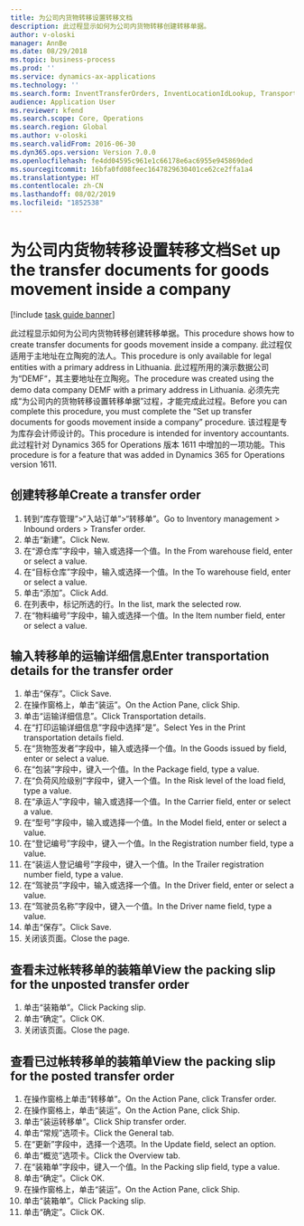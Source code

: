 ```yaml
---
title: 为公司内货物转移设置转移文档
description: 此过程显示如何为公司内货物转移创建转移单据。
author: v-oloski
manager: AnnBe
ms.date: 08/29/2018
ms.topic: business-process
ms.prod: ''
ms.service: dynamics-ax-applications
ms.technology: ''
ms.search.form: InventTransferOrders, InventLocationIdLookup, TransportationDocument, HcmWorkerLookUp, SrsReportViewerForm, InventTransferParmShip
audience: Application User
ms.reviewer: kfend
ms.search.scope: Core, Operations
ms.search.region: Global
ms.author: v-oloski
ms.search.validFrom: 2016-06-30
ms.dyn365.ops.version: Version 7.0.0
ms.openlocfilehash: fe4dd04595c961e1c66178e6ac6955e945869ded
ms.sourcegitcommit: 16bfa0fd08feec1647829630401ce62ce2ffa1a4
ms.translationtype: HT
ms.contentlocale: zh-CN
ms.lasthandoff: 08/02/2019
ms.locfileid: "1852538"
---
```

# <a name="set-up-the-transfer-documents-for-goods-movement-inside-a-company"></a><span data-ttu-id="a9bb9-103">为公司内货物转移设置转移文档</span><span class="sxs-lookup"><span data-stu-id="a9bb9-103">Set up the transfer documents for goods movement inside a company</span></span>

[!include [task guide banner](../../includes/task-guide-banner.md)]

<span data-ttu-id="a9bb9-104">此过程显示如何为公司内货物转移创建转移单据。</span><span class="sxs-lookup"><span data-stu-id="a9bb9-104">This procedure shows how to create transfer documents for goods movement inside a company.</span></span> <span data-ttu-id="a9bb9-105">此过程仅适用于主地址在立陶宛的法人。</span><span class="sxs-lookup"><span data-stu-id="a9bb9-105">This procedure is only available for legal entities with a primary address in Lithuania.</span></span> <span data-ttu-id="a9bb9-106">此过程所用的演示数据公司为“DEMF“，其主要地址在立陶宛。</span><span class="sxs-lookup"><span data-stu-id="a9bb9-106">The procedure was created using the demo data company DEMF with a primary address in Lithuania.</span></span> <span data-ttu-id="a9bb9-107">必须先完成“为公司内的货物转移设置转移单据”过程，才能完成此过程。</span><span class="sxs-lookup"><span data-stu-id="a9bb9-107">Before you can complete this procedure, you must complete the “Set up transfer documents for goods movement inside a company” procedure.</span></span> <span data-ttu-id="a9bb9-108">该过程是专为库存会计师设计的。</span><span class="sxs-lookup"><span data-stu-id="a9bb9-108">This procedure is intended for inventory accountants.</span></span> <span data-ttu-id="a9bb9-109">此过程针对 Dynamics 365 for Operations 版本 1611 中增加的一项功能。</span><span class="sxs-lookup"><span data-stu-id="a9bb9-109">This procedure is for a feature that was added in Dynamics 365 for Operations version 1611.</span></span>


## <a name="create-a-transfer-order"></a><span data-ttu-id="a9bb9-110">创建转移单</span><span class="sxs-lookup"><span data-stu-id="a9bb9-110">Create a transfer order</span></span>
1. <span data-ttu-id="a9bb9-111">转到“库存管理”>“入站订单”>“转移单”。</span><span class="sxs-lookup"><span data-stu-id="a9bb9-111">Go to Inventory management > Inbound orders > Transfer order.</span></span>
2. <span data-ttu-id="a9bb9-112">单击“新建”。</span><span class="sxs-lookup"><span data-stu-id="a9bb9-112">Click New.</span></span>
3. <span data-ttu-id="a9bb9-113">在“源仓库”字段中，输入或选择一个值。</span><span class="sxs-lookup"><span data-stu-id="a9bb9-113">In the From warehouse field, enter or select a value.</span></span>
4. <span data-ttu-id="a9bb9-114">在“目标仓库”字段中，输入或选择一个值。</span><span class="sxs-lookup"><span data-stu-id="a9bb9-114">In the To warehouse field, enter or select a value.</span></span>
5. <span data-ttu-id="a9bb9-115">单击“添加”。</span><span class="sxs-lookup"><span data-stu-id="a9bb9-115">Click Add.</span></span>
6. <span data-ttu-id="a9bb9-116">在列表中，标记所选的行。</span><span class="sxs-lookup"><span data-stu-id="a9bb9-116">In the list, mark the selected row.</span></span>
7. <span data-ttu-id="a9bb9-117">在“物料编号”字段中，输入或选择一个值。</span><span class="sxs-lookup"><span data-stu-id="a9bb9-117">In the Item number field, enter or select a value.</span></span>

## <a name="enter-transportation-details-for-the-transfer-order"></a><span data-ttu-id="a9bb9-118">输入转移单的运输详细信息</span><span class="sxs-lookup"><span data-stu-id="a9bb9-118">Enter transportation details for the transfer order</span></span>
1. <span data-ttu-id="a9bb9-119">单击“保存”。</span><span class="sxs-lookup"><span data-stu-id="a9bb9-119">Click Save.</span></span>
2. <span data-ttu-id="a9bb9-120">在操作窗格上，单击“装运”。</span><span class="sxs-lookup"><span data-stu-id="a9bb9-120">On the Action Pane, click Ship.</span></span>
3. <span data-ttu-id="a9bb9-121">单击“运输详细信息”。</span><span class="sxs-lookup"><span data-stu-id="a9bb9-121">Click Transportation details.</span></span>
4. <span data-ttu-id="a9bb9-122">在“打印运输详细信息”字段中选择“是”。</span><span class="sxs-lookup"><span data-stu-id="a9bb9-122">Select Yes in the Print transportation details field.</span></span>
5. <span data-ttu-id="a9bb9-123">在“货物签发者”字段中，输入或选择一个值。</span><span class="sxs-lookup"><span data-stu-id="a9bb9-123">In the Goods issued by field, enter or select a value.</span></span>
6. <span data-ttu-id="a9bb9-124">在“包装”字段中，键入一个值。</span><span class="sxs-lookup"><span data-stu-id="a9bb9-124">In the Package field, type a value.</span></span>
7. <span data-ttu-id="a9bb9-125">在“负荷风险级别”字段中，键入一个值。</span><span class="sxs-lookup"><span data-stu-id="a9bb9-125">In the Risk level of the load field, type a value.</span></span>
8. <span data-ttu-id="a9bb9-126">在“承运人”字段中，输入或选择一个值。</span><span class="sxs-lookup"><span data-stu-id="a9bb9-126">In the Carrier field, enter or select a value.</span></span>
9. <span data-ttu-id="a9bb9-127">在“型号”字段中，输入或选择一个值。</span><span class="sxs-lookup"><span data-stu-id="a9bb9-127">In the Model field, enter or select a value.</span></span>
10. <span data-ttu-id="a9bb9-128">在“登记编号”字段中，键入一个值。</span><span class="sxs-lookup"><span data-stu-id="a9bb9-128">In the Registration number field, type a value.</span></span>
11. <span data-ttu-id="a9bb9-129">在“装运人登记编号”字段中，键入一个值。</span><span class="sxs-lookup"><span data-stu-id="a9bb9-129">In the Trailer registration number field, type a value.</span></span>
12. <span data-ttu-id="a9bb9-130">在“驾驶员”字段中，输入或选择一个值。</span><span class="sxs-lookup"><span data-stu-id="a9bb9-130">In the Driver field, enter or select a value.</span></span>
13. <span data-ttu-id="a9bb9-131">在“驾驶员名称”字段中，键入一个值。</span><span class="sxs-lookup"><span data-stu-id="a9bb9-131">In the Driver name field, type a value.</span></span>
14. <span data-ttu-id="a9bb9-132">单击“保存”。</span><span class="sxs-lookup"><span data-stu-id="a9bb9-132">Click Save.</span></span>
15. <span data-ttu-id="a9bb9-133">关闭该页面。</span><span class="sxs-lookup"><span data-stu-id="a9bb9-133">Close the page.</span></span>

## <a name="view-the-packing-slip-for-the-unposted-transfer-order"></a><span data-ttu-id="a9bb9-134">查看未过帐转移单的装箱单</span><span class="sxs-lookup"><span data-stu-id="a9bb9-134">View the packing slip for the unposted transfer order</span></span>
1. <span data-ttu-id="a9bb9-135">单击“装箱单”。</span><span class="sxs-lookup"><span data-stu-id="a9bb9-135">Click Packing slip.</span></span>
2. <span data-ttu-id="a9bb9-136">单击“确定”。</span><span class="sxs-lookup"><span data-stu-id="a9bb9-136">Click OK.</span></span>
3. <span data-ttu-id="a9bb9-137">关闭该页面。</span><span class="sxs-lookup"><span data-stu-id="a9bb9-137">Close the page.</span></span>

## <a name="view-the-packing-slip-for-the-posted-transfer-order"></a><span data-ttu-id="a9bb9-138">查看已过帐转移单的装箱单</span><span class="sxs-lookup"><span data-stu-id="a9bb9-138">View the packing slip for the posted transfer order</span></span>
1. <span data-ttu-id="a9bb9-139">在操作窗格上单击“转移单”。</span><span class="sxs-lookup"><span data-stu-id="a9bb9-139">On the Action Pane, click Transfer order.</span></span>
2. <span data-ttu-id="a9bb9-140">在操作窗格上，单击“装运”。</span><span class="sxs-lookup"><span data-stu-id="a9bb9-140">On the Action Pane, click Ship.</span></span>
3. <span data-ttu-id="a9bb9-141">单击“装运转移单”。</span><span class="sxs-lookup"><span data-stu-id="a9bb9-141">Click Ship transfer order.</span></span>
4. <span data-ttu-id="a9bb9-142">单击“常规”选项卡。</span><span class="sxs-lookup"><span data-stu-id="a9bb9-142">Click the General tab.</span></span>
5. <span data-ttu-id="a9bb9-143">在“更新”字段中，选择一个选项。</span><span class="sxs-lookup"><span data-stu-id="a9bb9-143">In the Update field, select an option.</span></span>
6. <span data-ttu-id="a9bb9-144">单击“概览”选项卡。</span><span class="sxs-lookup"><span data-stu-id="a9bb9-144">Click the Overview tab.</span></span>
7. <span data-ttu-id="a9bb9-145">在“装箱单”字段中，键入一个值。</span><span class="sxs-lookup"><span data-stu-id="a9bb9-145">In the Packing slip field, type a value.</span></span>
8. <span data-ttu-id="a9bb9-146">单击“确定”。</span><span class="sxs-lookup"><span data-stu-id="a9bb9-146">Click OK.</span></span>
9. <span data-ttu-id="a9bb9-147">在操作窗格上，单击“装运”。</span><span class="sxs-lookup"><span data-stu-id="a9bb9-147">On the Action Pane, click Ship.</span></span>
10. <span data-ttu-id="a9bb9-148">单击“装箱单”。</span><span class="sxs-lookup"><span data-stu-id="a9bb9-148">Click Packing slip.</span></span>
11. <span data-ttu-id="a9bb9-149">单击“确定”。</span><span class="sxs-lookup"><span data-stu-id="a9bb9-149">Click OK.</span></span>

